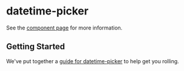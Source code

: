 datetime-picker
================

See the [component page](http://shmay.github.io/datetime-picker) for more information.

## Getting Started

We've put together a [guide for datetime-picker](http://www.polymer-project.org/docs/start/reusableelements.html) to help get you rolling.

